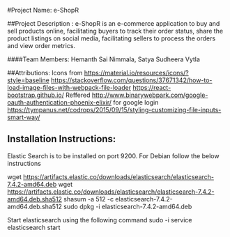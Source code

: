 #Project Name: e-ShopR

##Project Description :
e-ShopR is an e-commerce application to buy and sell products online, facilitating buyers to track their order status, share the product listings on social media, facilitating sellers to process the orders and view order metrics.

####Team Members:
Hemanth Sai Nimmala, Satya Sudheera Vytla

##Attributions:
Icons from https://material.io/resources/icons/?style=baseline
https://stackoverflow.com/questions/37671342/how-to-load-image-files-with-webpack-file-loader
https://react-bootstrap.github.io/
Reffered http://www.binarywebpark.com/google-oauth-authentication-phoenix-elixir/ for google login
https://tympanus.net/codrops/2015/09/15/styling-customizing-file-inputs-smart-way/

## Installation Instructions:
Elastic Search is to be installed on port 9200. For Debian follow the below instructions

wget https://artifacts.elastic.co/downloads/elasticsearch/elasticsearch-7.4.2-amd64.deb
wget https://artifacts.elastic.co/downloads/elasticsearch/elasticsearch-7.4.2-amd64.deb.sha512
shasum -a 512 -c elasticsearch-7.4.2-amd64.deb.sha512 
sudo dpkg -i elasticsearch-7.4.2-amd64.deb

Start elasticsearch using the following command
sudo -i service elasticsearch start
